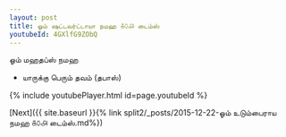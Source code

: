 ```yaml
---
layout: post
title: ஓம் ஷட்டவர்ட்டாயா நமஹ ௧௦௮ டைம்ஸ்
youtubeId: 4GXlfG9ZObQ
---
```

 
 
 ஓம் மஹதப்ஸ் நமஹ  
 
 -  யாருக்கு பெரும் தவம் (தபாஸ்) 
 
  
 
  
 
 
 
 
 
 


{% include youtubePlayer.html id=page.youtubeId %}
 
[Next]({{ site.baseurl }}{% link  split2/_posts/2015-12-22-ஓம் உடும்பைராய நமஹ ௧௦௮ டைம்ஸ்.md%})
 
